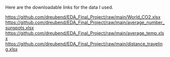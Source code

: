 Here are the downloadable links for the data I used.

https://github.com/dreubend/EDA_Final_Project/raw/main/World_CO2.xlsx
https://github.com/dreubend/EDA_Final_Project/raw/main/average_number_sunspots.xlsx
https://github.com/dreubend/EDA_Final_Project/raw/main/average_temp.xlsx
https://github.com/dreubend/EDA_Final_Project/raw/main/distance_traveling.xlsx
